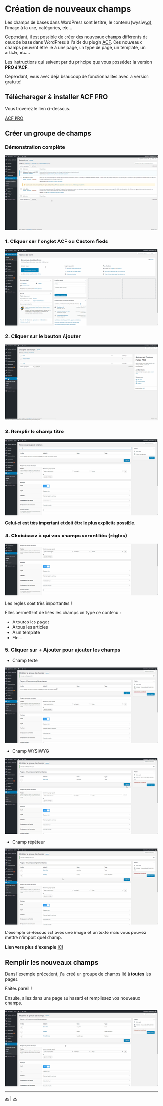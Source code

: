 # Création de nouveaux champs

Les champs de bases dans WordPress sont le titre, le contenu (wysiwyg), l’image à la une, catégories, etc...

Cependant, il est possible de créer des nouveaux champs différents de ceux de base dans WordPress à l'aide du plugin [ACF](https://www.advancedcustomfields.com/).
Ces nouveaux champs peuvent être lié à une page, un type de page, un template, un article, etc...

Les instructions qui suivent par du principe que vous possédez la version **PRO d'ACF**.

Cependant, vous avez déjà beaucoup de fonctionnalités avec la version gratuite!

## Téléchareger & installer ACF PRO

Vous troverez le lien ci-dessous.

[ACF PRO](https://www.advancedcustomfields.com/pro/)


## Créer un groupe de champs

### Démonstration complète

![video](../videos/acf-1.gif)

### 1. Cliquer sur l'onglet ACF ou Custom fieds

![video](../videos/acf-part-1.gif)

### 2. Cliquer sur le bouton Ajouter

![video](../videos/acf-part-2.gif)

### 3. Remplir le champ titre

![video](../videos/acf-part-3.gif)

**Celui-ci est très important et doit être le plus explicite possible.**

### 4. Choisissez à qui vos champs seront liés (règles)

![video](../videos/acf-part-4.gif)

Les règles sont très importantes !

Elles permettent de liées les champs un type de contenu :

- A toutes les pages
- A tous les articles
- A un template
- Etc...

### 5. Cliquer sur + Ajouter pour ajouter les champs

- Champ texte

![video](../videos/acf-part-5-txt.gif)

- Champ WYSIWYG

![video](../videos/acf-part-5-wysiwyg.gif)

- Champ répéteur

![video](../videos/acf-part-5-repeat.gif)

L'exemple ci-dessus est avec une image et un texte mais vous pouvez mettre n'import quel champ.


**Lien vers plus d'exemple** [ICI](https://www.advancedcustomfields.com/resources/)


## Remplir les nouveaux champs

Dans l'exemple précedent, j'ai créé un groupe de champs lié à **toutes** les pages.

Faites pareil !

Ensuite, allez dans une page au hasard et remplissez vos nouveaux champs.

![video](../videos/acf-remplir.gif)

---

[:back:](fields.md) | [:soon:](template-custom.md)